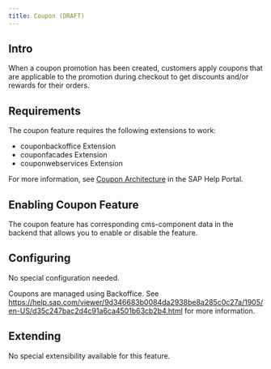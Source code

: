 ```yaml
---
title: Coupon (DRAFT)
---
```


## Intro

When a coupon promotion has been created, customers apply coupons that are applicable to the promotion during checkout to get discounts and/or rewards for their orders. 

## Requirements

The coupon feature requires the following extensions to work:
- couponbackoffice Extension 
- couponfacades Extension 
- couponwebservices Extension 

For more information, see [Coupon Architecture](https://help.sap.com/viewer/9d346683b0084da2938be8a285c0c27a/1905/en-US/a3fab07560c94b8e9e5d8824c0d88580.html) in the SAP Help Portal.

## Enabling Coupon Feature

The coupon feature has corresponding cms-component data in the backend that allows you to enable or disable the feature.


## Configuring

No special configuration needed.

Coupons are managed using Backoffice. See https://help.sap.com/viewer/9d346683b0084da2938be8a285c0c27a/1905/en-US/d35c247bac2d4c91a6ca4501b63cb2b4.html for more information.

## Extending

No special extensibility available for this feature. 

